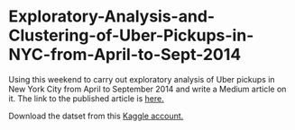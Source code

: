 # Exploratory-Analysis-and-Clustering-of-Uber-Pickups-in-NYC-from-April-to-Sept-2014

Using this weekend to carry out exploratory analysis of Uber pickups in New York City from April to September 2014 and write a Medium article on it. The link to the published article is [here.](https://medium.com/@elvisomondiochieng1/exploratory-data-analysis-of-uber-pickups-in-nyc-from-april-to-september-2014-ec78d5a35f78)

Download the datset from this [Kaggle account.](https://www.kaggle.com/fivethirtyeight/uber-pickups-in-new-york-city)
